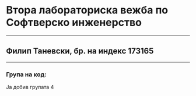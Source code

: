 <h1>Втора лабораториска вежба по Софтверско инженерство</h1>
<hr>
<h2>Филип Таневски, бр. на индекс 173165</h2>
<hr>
<h3>Група на код:</h3>
Ја добив групата 4
